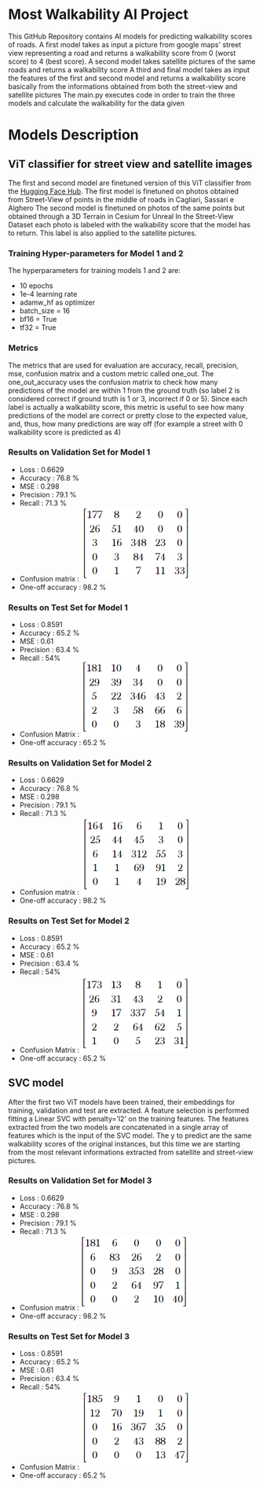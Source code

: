 # Most Walkability AI Project
This GitHub Repository contains AI models for predicting walkability scores of roads.
A first model takes as input a picture from google maps' street view representing a road and returns a walkability score from 0 (worst score) to 4 (best score).
A second model takes satellite pictures of the same roads and returns a walkability score
A third and final model takes as input the features of the first and second model and returns a walkability score basically from the informations obtained from both the street-view and satellite pictures
The main.py executes code in order to train the three models and calculate the walkability for the data given

# Models Description
## ViT classifier for street view and satellite images
The first and second model are finetuned version of this ViT classifier from the [Hugging Face Hub](https://huggingface.co/google/vit-base-patch16-224).
The first model is finetuned on photos obtained from Street-View of points in the middle of roads in Cagliari, Sassari e Alghero
The second model is finetuned on photos of the same points but obtained through a 3D Terrain in Cesium for Unreal
In the Street-View Dataset each photo is labeled with the walkability score that the model has to return.
This label is also applied to the satellite pictures.

### Training Hyper-parameters for Model 1 and 2
The hyperparameters for training models 1 and 2 are:
- 10 epochs
- 1e-4 learning rate
- adamw_hf as optimizer
- batch_size = 16
- bf16 = True
- tf32 = True

### Metrics
The metrics that are used for evaluation are accuracy, recall, precision, mse, confusion matrix and a custom metric called one_out. The one_out_accuracy uses
the confusion matrix to check how many predictions of the model are within 1 from the ground truth (so label 2 is considered correct if ground truth is 1 or 3, incorrect if 0 or 5).
Since each label is actually a walkability score, this metric is useful to see how many predictions of the model are correct or pretty close to the expected value, and, thus,
how many predictions are way off (for example a street with 0 walkability score is predicted as 4)

### Results on Validation Set for Model 1
- Loss         : 0.6629
- Accuracy     : 76.8 %
- MSE          : 0.298
- Precision    : 79.1 %
- Recall       : 71.3 %
- Confusion matrix :
![Matrix](matrix/m1.png)
- One-off accuracy : 98.2 %

### Results on Test Set for Model 1
- Loss         :      0.8591
- Accuracy     :      65.2 %
- MSE          :      0.61
- Precision    :      63.4 %
- Recall       :      54%
- Confusion Matrix :
![Matrix](matrix/m2.png)
- One-off accuracy :  65.2 %

### Results on Validation Set for Model 2
- Loss         : 0.6629
- Accuracy     : 76.8 %
- MSE          : 0.298
- Precision    : 79.1 %
- Recall       : 71.3 %
- Confusion matrix :
![Matrix](matrix/m3.png)
- One-off accuracy : 98.2 %

### Results on Test Set for Model 2
- Loss         :      0.8591
- Accuracy     :      65.2 %
- MSE          :      0.61
- Precision    :      63.4 %
- Recall       :      54%
- Confusion Matrix :
![Matrix](matrix/m4.png)
- One-off accuracy :  65.2 %

## SVC model
After the first two ViT models have been trained, their embeddings for training, validation and test are extracted. A feature selection is performed fitting a Linear SVC with penalty='l2' on the training features.
The features extracted from the two models are concatenated in a single array of features which is the input of the SVC model. The y to predict are the same walkability scores of the original instances, but this time we are starting from the most relevant informations extracted from
satellite and street-view pictures.

### Results on Validation Set for Model 3 
- Loss         : 0.6629
- Accuracy     : 76.8 %
- MSE          : 0.298
- Precision    : 79.1 %
- Recall       : 71.3 %
- Confusion matrix :
![Matrix](matrix/m5.png)
- One-off accuracy : 98.2 %

### Results on Test Set for Model 3
- Loss         :      0.8591
- Accuracy     :      65.2 %
- MSE          :      0.61
- Precision    :      63.4 %
- Recall       :      54%
- Confusion Matrix :
![Matrix](matrix/m6.png)
- One-off accuracy :  65.2 %


